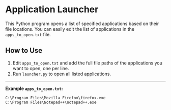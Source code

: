 # Application Launcher

This Python program opens a list of specified applications based on their file locations. You can easily edit the list of applications in the `apps_to_open.txt` file.

## How to Use
1. Edit `apps_to_open.txt` and add the full file paths of the applications you want to open, one per line.
2. Run `launcher.py` to open all listed applications.

---

**Example `apps_to_open.txt`:**
```
C:\Program Files\Mozilla Firefox\firefox.exe
C:\Program Files\Notepad++\notepad++.exe
```
